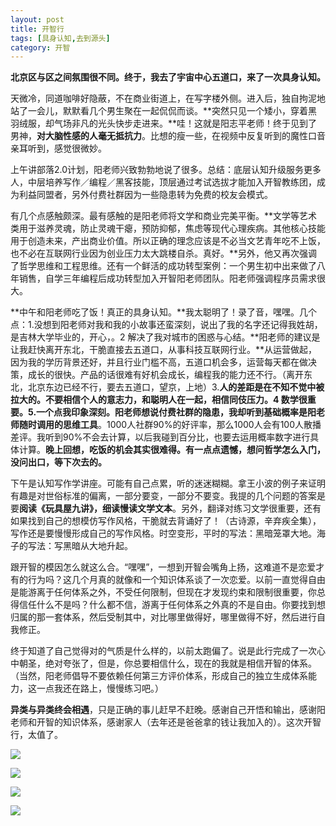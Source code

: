 ```yaml
---
layout: post
title: 开智行
tags: [具身认知,去到源头] 
category: 开智
---
```

**北京区与区之间氛围很不同。终于，我去了宇宙中心五道口，来了一次具身认知。**

天微冷，同道咖啡好隐蔽，不在商业街道上，在写字楼外侧。进入后，独自拘泥地站了一会儿，默默看几个男生聚在一起侃侃而谈。**突然只见一个矮小，穿着黑羽绒服，却气场非凡的光头快步走进来。**哇！这就是阳志平老师！终于见到了男神，**对大脑性感的人毫无抵抗力**。比想的瘦一些，在视频中反复听到的魔性口音亲耳听到，感觉很微妙。

上午讲部落2.0计划，阳老师兴致勃勃地说了很多。总结：底层认知升级服务更多人，中层培养写作／编程／黑客技能，顶层通过考试选拔才能加入开智教练团，成为利益同盟者，另外付费社群因为一些隐患转为免费的校友会模式。

有几个点感触颇深。最有感触的是阳老师将文学和商业完美平衡。**文学等艺术类用于滋养灵魂，防止灵魂干瘪，预防抑郁，焦虑等现代心理疾病。其他核心技能用于创造未来，产出商业价值。所以正确的理念应该是不必当文艺青年吃不上饭，也不必在互联网行业因为创业压力太大跳楼自杀。真好。**另外，他又再次强调了哲学思维和工程思维。还有一个鲜活的成功转型案例：一个男生初中出来做了八年销售，自学三年编程后成功转型加入开智阳老师团队。阳老师强调程序员需求很大。

**中午和阳老师吃了饭！真正的具身认知。**我太聪明了！录了音，嘿嘿。几个点：1.没想到阳老师对我和我的小故事还蛮深刻，说出了我的名字还记得我姓胡，是吉林大学毕业的，开心，。2 解决了我对城市的困惑与心结。**阳老师的建议是让我赶快离开东北，干脆直接去五道口，从事科技互联网行业。**从运营做起，因为我的学历背景还好，并且行业门槛不高，五道口机会多，运营每天都在做决策，成长的很快。产品的话很难有好机会成长，编程我的能力还不行。（离开东北，北京东边已经不行，要去五道口，望京，上地）3.**人的差距是在不知不觉中被拉大的。不要相信个人的意志力，和聪明人在一起，相信同伎压力。**4 数学很重要。5.一个点我印象深刻。阳老师想说付费社群的隐患，我却听到**基础概率是阳老师随时调用的思维工具**。1000人社群90%的好评率，那么1000人会有100人散播差评。我听到90%不会去计算，以后我碰到百分比，也要去运用概率数字进行具体计算。**晚上回想，吃饭的机会其实很难得。有一点点遗憾，想问哲学怎么入门，没问出口，等下次去的。**

下午是认知写作学讲座。可能有自己点累，听的迷迷糊糊。拿王小波的例子来证明有趣是对世俗标准的偏离，一部分要变，一部分不要变。我提的几个问题的答案是要**阅读《玩具屋九讲》，细读慢读文学文本**。另外，翻译对练习文学很重要，还有如果找到自己的想模仿写作风格，干脆就去背诵好了！（古诗源，辛弃疾全集），写作还是要慢慢形成自己的写作风格。时空变形，平时的写法：黑暗笼罩大地。海子的写法：写黑暗从大地升起。

跟开智的模因怎么就这么合。“嘿嘿”，一想到开智会嘴角上扬，这难道不是恋爱才有的行为吗？这几个月真的就像和一个知识体系谈了一次恋爱。以前一直觉得自由是能游离于任何体系之外，不受任何限制，但现在才发现约束和限制很重要，你总得信任什么不是吗？什么都不信，游离于任何体系之外真的不是自由。你要找到想归属的那一套体系，然后受制其中，对比哪里做得好，哪里做得不好，然后进行自我修正。

终于知道了自己觉得对的气质是什么样的，以前太跑偏了。说是此行完成了一次心中朝圣，绝对夸张了，但是，你总要相信什么，现在的我就是相信开智的体系。（当然，阳老师倡导不要依赖任何第三方评价体系，形成自己的独立生成体系能力，这一点我还在路上，慢慢练习吧。）

**异类与异类终会相遇**，只是正确的事儿赶早不赶晚。感谢自己开悟和输出，感谢阳老师和开智的知识体系，感谢家人（去年还是爸爸拿的钱让我加入的）。这次开智行，太值了。

![](<https:/github.com/BleuHu/BleuHu.github.io/blob/master/_posts/FullSizeRender%204.jpg?raw=true/FullSizeRender 4.jpg>)

![](https:/github.com/BleuHu/BleuHu.github.io/blob/master/_posts/IMG_3223.JPG?raw=true/IMG_3223.JPG)

![](https:/github.com/BleuHu/BleuHu.github.io/blob/master/_posts/IMG_3226.JPG?raw=true/IMG_3226.JPG)

![](https:/github.com/BleuHu/BleuHu.github.io/blob/master/_posts/IMG_3249.JPG?raw=true/IMG_3249.JPG)

